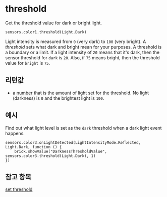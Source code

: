 # threshold

Get the threshold value for dark or bright light.

```sig
sensors.color1.threshold(Light.Dark)
```

Light intensity is measured from `0` (very dark) to `100` (very bright). A *threshold* sets what dark and bright mean for your purposes. A threshold is a boundary or a limit. If a light intensity of `20` means that it's dark, then the sensor threshold for `dark` is `20`. Also, if `75` means bright, then the threshold value for `bright` is `75`.

## 리턴값

* a [number](/types/number) that is the amount of light set for the threshold. No light (darkness) is `0` and the brightest light is `100`.

## 예시

Find out what light level is set as the `dark` threshold when a dark light event happens.

```blocks
sensors.color3.onLightDetected(LightIntensityMode.Reflected, Light.Dark, function () {
    brick.showValue("DarknessThresholdValue", sensors.color3.threshold(Light.Dark), 1)
})
```

## 참고 항목

[set threshold](/reference/sensors/color-sensor/set-threshold)